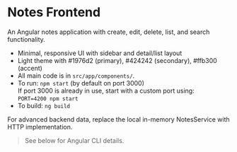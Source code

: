 # Notes Frontend

An Angular notes application with create, edit, delete, list, and search functionality.

- Minimal, responsive UI with sidebar and detail/list layout
- Light theme with #1976d2 (primary), #424242 (secondary), #ffb300 (accent)
- All main code is in `src/app/components/`.
- To run: `npm start` (by default on port 3000)<br/>
  If port 3000 is already in use, start with a custom port using:<br/>
  `PORT=4200 npm start`
- To build: `ng build`

For advanced backend data, replace the local in-memory NotesService with HTTP implementation.

> See below for Angular CLI details.
